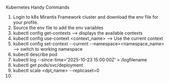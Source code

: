 Kubernetes Handy Commands
1. Login to k8s Mirantis Framework cluster and download the env file for your profile.
2. Source the env file to add the env variables
3. kubectl config get-contexts  --> displays the available contexts
4. kubectl config use-context <context_name> --> Use the current context
5. kubectl config set-context --current --namespace=<namespace_name> --> switch to working namespace
6. kubectl describe pod <podname>
7. kubectl log --since-time='2025-10-23 15:00:00Z' <podname> > /logfilename
8. kubectl get pods/svc/deployment
9. kubectl scale <dpl_name> --replicaset=0
10. 
